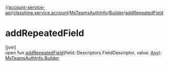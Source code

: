 //[account-service-api](../../../../index.md)/[classtime.service.account](../../index.md)/[MsTeamsAuthInfo](../index.md)/[Builder](index.md)/[addRepeatedField](add-repeated-field.md)

# addRepeatedField

[jvm]\
open fun [addRepeatedField](add-repeated-field.md)(field: Descriptors.FieldDescriptor, value: [Any](https://kotlinlang.org/api/latest/jvm/stdlib/kotlin/-any/index.html)): [MsTeamsAuthInfo.Builder](index.md)
